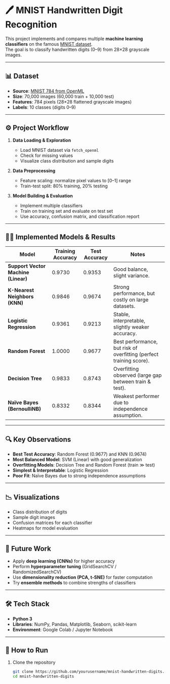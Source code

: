 # 🖊️ MNIST Handwritten Digit Recognition

This project implements and compares multiple **machine learning classifiers** on the famous [MNIST dataset](http://yann.lecun.com/exdb/mnist/).  
The goal is to classify handwritten digits (0–9) from 28×28 grayscale images.

---

## 📊 Dataset
- **Source**: [MNIST 784 from OpenML](https://www.openml.org/d/554)
- **Size**: 70,000 images (60,000 train + 10,000 test)
- **Features**: 784 pixels (28×28 flattened grayscale images)
- **Labels**: 10 classes (digits 0–9)

---

## ⚙️ Project Workflow
1. **Data Loading & Exploration**  
   - Load MNIST dataset via `fetch_openml`
   - Check for missing values
   - Visualize class distribution and sample digits

2. **Data Preprocessing**  
   - Feature scaling: normalize pixel values to [0–1] range  
   - Train-test split: 80% training, 20% testing

3. **Model Building & Evaluation**  
   - Implement multiple classifiers
   - Train on training set and evaluate on test set
   - Use accuracy, confusion matrix, and classification report

---

## 🧑‍💻 Implemented Models & Results

| Model                     | Training Accuracy | Test Accuracy | Notes |
|----------------------------|------------------|---------------|-------|
| **Support Vector Machine (Linear)** | 0.9730 | 0.9353 | Good balance, slight variance. |
| **K-Nearest Neighbors (KNN)**       | 0.9846 | 0.9674 | Strong performance, but costly on large datasets. |
| **Logistic Regression**             | 0.9361 | 0.9213 | Stable, interpretable, slightly weaker accuracy. |
| **Random Forest**                   | 1.0000 | 0.9677 | Best performance, but risk of overfitting (perfect training score). |
| **Decision Tree**                   | 0.9833 | 0.8743 | Overfitting observed (large gap between train & test). |
| **Naïve Bayes (BernoulliNB)**       | 0.8332 | 0.8344 | Weakest performer due to independence assumption. |

---

## 🔍 Key Observations
- **Best Test Accuracy**: Random Forest (0.9677) and KNN (0.9674)  
- **Most Balanced Model**: SVM (Linear) with good generalization  
- **Overfitting Models**: Decision Tree and Random Forest (train ≫ test)  
- **Simplest & Interpretable**: Logistic Regression  
- **Poor Fit**: Naïve Bayes due to strong independence assumptions  

---

## 📉 Visualizations
- Class distribution of digits
- Sample digit images
- Confusion matrices for each classifier
- Heatmaps for model evaluation

---

## 🚀 Future Work
- Apply **deep learning (CNNs)** for higher accuracy  
- Perform **hyperparameter tuning** (GridSearchCV / RandomizedSearchCV)  
- Use **dimensionality reduction (PCA, t-SNE)** for faster computation  
- Try **ensemble methods** to combine strengths of classifiers  

---

## 🛠️ Tech Stack
- **Python 3**
- **Libraries**: NumPy, Pandas, Matplotlib, Seaborn, scikit-learn
- **Environment**: Google Colab / Jupyter Notebook

---

## 📌 How to Run
1. Clone the repository
   ```bash
   git clone https://github.com/yourusername/mnist-handwritten-digits.git
   cd mnist-handwritten-digits

